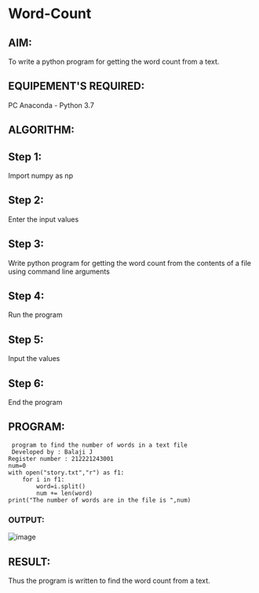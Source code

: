 # Word-Count
## AIM:
To write a python program for getting the word count from a text.
## EQUIPEMENT'S REQUIRED: 
PC
Anaconda - Python 3.7
## ALGORITHM:

## Step 1:
Import numpy as np

## Step 2:
Enter the input values

## Step 3:
Write python program for getting the word count from the contents of a file using command line arguments

## Step 4:
Run the program

## Step 5:
Input the values

## Step 6:
End the program

## PROGRAM:
```
 program to find the number of words in a text file
 Developed by : Balaji J
Register number : 212221243001
num=0
with open("story.txt","r") as f1:
    for i in f1:
        word=i.split()
        num += len(word)
print("The number of words are in the file is ",num)              
```
### OUTPUT:

![image](https://github.com/Balaji-Jothiramalingam/Word-Count/assets/114234865/6a2b5684-58b3-456e-991b-4a390be55879)


## RESULT:
Thus the program is written to find the word count from a text.
